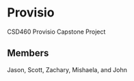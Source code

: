# Provisio
CSD460 
Provisio Capstone Project

## Members
Jason,
Scott,
Zachary,
Mishaela,
and John 
